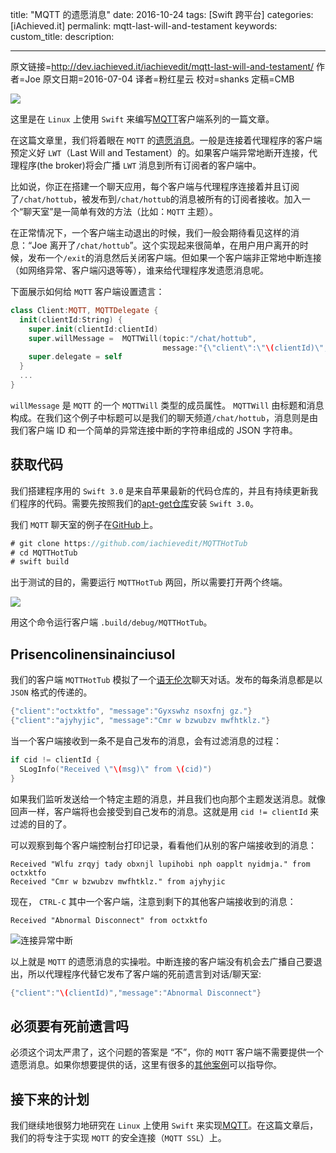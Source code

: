 title: "MQTT 的遗愿消息"
date: 2016-10-24
tags: [Swift 跨平台]
categories: [iAchieved.it]
permalink: mqtt-last-will-and-testament
keywords: 
custom_title: 
description: 

---
原文链接=http://dev.iachieved.it/iachievedit/mqtt-last-will-and-testament/
作者=Joe
原文日期=2016-07-04
译者=粉红星云
校对=shanks
定稿=CMB

<!--此处开始正文-->

![](http://dev.iachieved.it/iachievedit/wp-content/uploads/2016/07/mqtt-e1467656045427.png)

这里是在 `Linux` 上使用 `Swift` 来编写[MQTT](https://en.wikipedia.org/wiki/MQTT)客户端系列的一篇文章。

在这篇文章里，我们将着眼在 `MQTT` 的[遗愿消息](http://www.hivemq.com/blog/mqtt-essentials-part-9-last-will-and-testament)。一般是连接着代理程序的客户端预定义好 `LWT`（Last Will and Testament）的。如果客户端异常地断开连接，代理程序(the broker)将会广播 `LWT` 消息到所有订阅者的客户端中。

<!--more-->

比如说，你正在搭建一个聊天应用，每个客户端与代理程序连接着并且订阅了`/chat/hottub`，被发布到`/chat/hottub`的消息被所有的订阅者接收。加入一个“聊天室”是一简单有效的方法（比如：`MQTT` 主题）。

在正常情况下，一个客户端主动退出的时候，我们一般会期待看见这样的消息：“Joe 离开了`/chat/hottub`”。这个实现起来很简单，在用户用户离开的时候，发布一个`/exit`的消息然后关闭客户端。但如果一个客户端非正常地中断连接（如网络异常、客户端闪退等等），谁来给代理程序发遗愿消息呢。

下面展示如何给 `MQTT` 客户端设置遗言：

```swift
class Client:MQTT, MQTTDelegate {
  init(clientId:String) {
    super.init(clientId:clientId)
    super.willMessage =  MQTTWill(topic:"/chat/hottub",
                                  message:"{\"client\":\"\(clientId)\",\"message\":\"Abnormal Disconnect\"}")
    super.delegate = self
  }
  ...
}
```

`willMessage` 是 `MQTT` 的一个 `MQTTWill` 类型的成员属性。 `MQTTWill` 由标题和消息构成。在我们这个例子中标题可以是我们的聊天频道`/chat/hottub`，消息则是由我们客户端 ID 和一个简单的异常连接中断的字符串组成的 JSON 字符串。

## 获取代码

我们搭建程序用的 `Swift 3.0` 是来自苹果最新的代码仓库的，并且有持续更新我们程序的代码。需要先按照我们的[apt-get仓库](http://dev.iachieved.it/iachievedit/introducing-swift-3-0/)安装 `Swift 3.0`。

我们 `MQTT` 聊天室的例子在[GitHub](https://github.com/iachievedit/MQTTHotTub)上。

```swift
# git clone https://github.com/iachievedit/MQTTHotTub
# cd MQTTHotTub
# swift build
```

出于测试的目的，需要运行 `MQTTHotTub` 两回，所以需要打开两个终端。

![](http://dev.iachieved.it/iachievedit/wp-content/uploads/2016/07/1__clear_____build_debug_MQTTHotTub__ssh__and_9__clear_____build_debug_MQTTHotTub__ssh_-1.png)

用这个命令运行客户端 `.build/debug/MQTTHotTub`。

## Prisencolinensinainciusol

我们的客户端 `MQTTHotTub` 模拟了一个[语无伦次](https://www.youtube.com/watch?v=Kj5TL1l9QYQ&t=1m37s)聊天对话。发布的每条消息都是以 `JSON` 格式的传递的。

```swift
{"client":"octxktfo", "message":"Gyxswhz nsoxfnj gz."}
{"client":"ajyhyjic", "message":"Cmr w bzwubzv mwfhtklz."}
```

当一个客户端接收到一条不是自己发布的消息，会有过滤消息的过程：

```swift
if cid != clientId {
  SLogInfo("Received \"\(msg)\" from \(cid)")
}
```

如果我们监听发送给一个特定主题的消息，并且我们也向那个主题发送消息。就像回声一样，客户端将也会接受到自己发布的消息。这就是用 `cid != clientId` 来过滤的目的了。

可以观察到每个客户端控制台打印记录，看看他们从别的客户端接收到的消息：

```
Received "Wlfu zrqyj tady obxnjl lupihobi nph oapplt nyidmja." from octxktfo
Received "Cmr w bzwubzv mwfhtklz." from ajyhyjic
```

现在， `CTRL-C` 其中一个客户端，注意到剩下的其他客户端接收到的消息：

```
Received "Abnormal Disconnect" from octxktfo
```

![连接异常中断](http://dev.iachieved.it/iachievedit/wp-content/uploads/2016/07/abnormalDisconnect.png)

以上就是 `MQTT` 的遗愿消息的实操啦。中断连接的客户端没有机会去广播自己要退出，所以代理程序代替它发布了客户端的死前遗言到对话/聊天室:

```swift
{"client":"\(clientId)","message":"Abnormal Disconnect"}
```

## 必须要有死前遗言吗

必须这个词太严肃了，这个问题的答案是 “不”，你的 `MQTT` 客户端不需要提供一个遗愿消息。如果你想要提供的话，这里有很多的[其他案例](http://stackoverflow.com/questions/17270863/mqtt-what-is-the-purpose-or-usage-of-last-will-testament/17385293#17385293)可以指导你。

## 接下来的计划

我们继续地很努力地研究在 `Linux` 上使用 `Swift` 来实现[MQTT](http://stackoverflow.com/questions/17270863/mqtt-what-is-the-purpose-or-usage-of-last-will-testament/17385293#17385293)。在这篇文章后，我们的将专注于实现 `MQTT` 的安全连接（`MQTT SSL`）上。